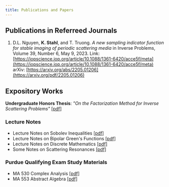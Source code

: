 ```yaml
---
title: Publications and Papers
---
```


## Publications in Referreed Journals
1. D.L. Nguyen, **K. Stahl**, and T. Truong. *A new sampling indicator function for stable imaging of periodic scattering media* in Inverse Problems, Volume 39, Number 6, May 9, 2023. 
Link: [https://iopscience.iop.org/article/10.1088/1361-6420/acce5f/meta](https://iopscience.iop.org/article/10.1088/1361-6420/acce5f/meta) 
arXiv: [https://arxiv.org/abs/2205.01206](https://arxiv.org/pdf/2205.01206)

## Expository Works
**Undergraduate Honors Thesis**: *"On the Factorization Method for Inverse Scattering Problems"* [[pdf]](/files/Factorization%20Method.pdf)

### Lecture Notes
- Lecture Notes on Sobolev Inequalities [[pdf]](/files/GMT%20Lecture.pdf)
- Lecture Notes on Bipolar Green's Functions [[pdf]](/files/bipolarGreen.pdf)
- Lecture Notes on Discrete Mathematics [[pdf]](/files/discrete.pdf)
- Some Notes on Scattering Resonances [[pdf]](/files/scatteringresonances.pdf)

### Purdue Qualifying Exam Study Materials
- MA 530 Complex Analysis [[pdf]](/files/ma530.pdf)
- MA 553 Abstract Algebra [[pdf]](/files/ma553.pdf)